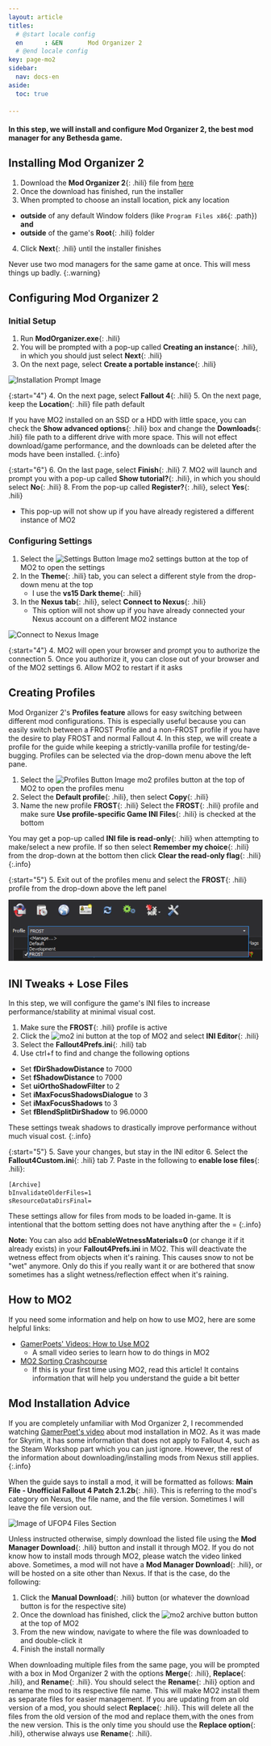 ```yaml
---
layout: article
titles:
  # @start locale config
  en      : &EN       Mod Organizer 2
  # @end locale config
key: page-mo2
sidebar:
  nav: docs-en
aside:
  toc: true

---
```




#### In this step, we will install and configure Mod Organizer 2, the best mod manager for any Bethesda game.

## Installing Mod Organizer 2
1. Download the **Mod Organizer 2**{: .hili} file from [here](https://www.nexusmods.com/skyrimspecialedition/mods/6194?tab=files)
2. Once the download has finished, run the installer
3. When prompted to choose an install location, pick any location 
  * **outside** of any default Window folders (like `Program Files x86`{: .path}) **and**
  * **outside** of the game's **Root**{: .hili} folder
4. Click **Next**{: .hili} until the installer finishes

Never use two mod managers for the same game at once. This will mess things up badly.
{:.warning}

## Configuring Mod Organizer 2

### Initial Setup

1. Run **ModOrganizer.exe**{: .hili}
2. You will be prompted with a pop-up called **Creating an instance**{: .hili}, in which you should just select **Next**{: .hili}
3. On the next page, select **Create a portable instance**{: .hili}

  ![Installation Prompt Image](https://themidnightride.github.io/img/MO2%20portable.png "Installation Prompt Image")

{:start="4"}
4. On the next page, select **Fallout 4**{: .hili}
5. On the next page, keep the **Location**{: .hili} file path default

If you have MO2 installed on an SSD or a HDD with little space, you can check the **Show advanced options**{: .hili} box and change the **Downloads**{: .hili} file path to a different drive with more space. This will not effect download/game performance, and the downloads can be deleted after the mods have been installed.
{:.info}

{:start="6"}
6. On the last page, select **Finish**{: .hili}
7. MO2 will launch and prompt you with a pop-up called **Show tutorial?**{: .hili}, in which you should select **No**{: .hili}
8. From the pop-up called **Register?**{: .hili}, select **Yes**{: .hili}
  - This pop-up will not show up if you have already registered a different instance of MO2


### Configuring Settings
1. Select the ![Settings Button Image](https://themidnightride.github.io/img/mo2%20settings.png "Settings Button Image") mo2 settings button at the top of MO2 to open the settings
2. In the **Theme**{: .hili} tab, you can select a different style from the drop-down menu at the top
    - I use the **vs15 Dark theme**{: .hili}
3. In the **Nexus tab**{: .hili}, select **Connect to Nexus**{: .hili}
    * This option will not show up if you have already connected your Nexus account on a different MO2 instance

  ![Connect to Nexus Image](https://themidnightride.github.io/img/mo2%20connect.png "Connect to Nexus Image")



{:start="4"}
4. MO2 will open your browser and prompt you to authorize the connection
5. Once you authorize it, you can close out of your browser and of the MO2 settings
6. Allow MO2 to restart if it asks

## Creating Profiles
Mod Organizer 2's **Profiles feature** allows for easy switching between different mod configurations. This is especially useful because you can easily switch between a FROST Profile and a non-FROST profile if you have the desire to play FROST and normal Fallout 4. In this step, we will create a profile for the guide while keeping a strictly-vanilla profile for testing/de-bugging. Profiles can be selected via the drop-down menu above the left pane. 


1. Select the ![Profiles Button Image](https://themidnightride.github.io/img/mo2%20profiles.png "Profiles Button Image") mo2 profiles button at the top of MO2 to open the profiles menu
2. Select the **Default profile**{: .hili}, then select **Copy**{: .hili}
3. Name the new profile **FROST**{: .hili}
Select the **FROST**{: .hili} profile and make sure **Use profile-specific Game INI Files**{: .hili} is checked at the bottom

You may get a pop-up called **INI file is read-only**{: .hili} when attempting to make/select a new profile. If so then select **Remember my choice**{: .hili} from the drop-down at the bottom then click **Clear the read-only flag**{: .hili}
{:.info}

{:start="5"}
5. Exit out of the profiles menu and select the **FROST**{: .hili} profile from the drop-down above the left panel

![mo2 profiles menu](./assets/images/mo2profiles.png "mo2 profiles menu")


## INI Tweaks + Lose Files
In this step, we will configure the game's INI files to increase performance/stability at minimal visual cost. 

1. Make sure the **FROST**{: .hili} profile is active
2. Click the ![mo2 ini button](https://themidnightride.github.io/img/mo2%20ini.png "mo2 ini button") at the top of MO2 and select **INI Editor**{: .hili}
3. Select the **Fallout4Prefs.ini**{: .hili} tab
4. Use ctrl+f to find and change the following options
  * Set **fDirShadowDistance** to 7000
  * Set **fShadowDistance** to 7000
  * Set **uiOrthoShadowFilter** to 2
  * Set **iMaxFocusShadowsDialogue** to 3
  * Set **iMaxFocusShadows** to 3
  * Set **fBlendSplitDirShadow** to 96.0000


These settings tweak shadows to drastically improve performance without much visual cost. 
{:.info}

{:start="5"}
5. Save your changes, but stay in the INI editor
6. Select the **Fallout4Custom.ini**{: .hili} tab
7. Paste in the following to **enable lose files**{: .hili}:
```
[Archive]
bInvalidateOlderFiles=1
sResourceDataDirsFinal=
```

These settings allow for files from mods to be loaded in-game. It is intentional that the bottom setting does not have anything after the =
{:.info}

**Note:** You can also add **bEnableWetnessMaterials=0** (or change it if it already exists) in your **Fallout4Prefs.ini** in MO2. This will deactivate the wetness effect from objects when it's raining. This causes snow to not be "wet" anymore. Only do this if you really want it or are bothered that snow sometimes has a slight wetness/reflection effect when it's raining.


## How to MO2 
If you need some information and help on how to use MO2, here are some helpful links:
* [GamerPoets' Videos: How to Use MO2](https://www.youtube.com/playlist?list=PLlN8weLk86Xh3ue76x2ibqtmMramwQmHB)
  * A small video series to learn how to do things in MO2
* [MO2 Sorting Crashcourse](https://github.com/sower-j/modding-guides/blob/main/mo2-sorting-crashcourse.md)
  * If this is your first time using MO2, read this article! It contains information that will help you understand the guide a bit better


## Mod Installation Advice
If you are completely unfamiliar with Mod Organizer 2, I recommended watching [GamerPoet's video](https://www.youtube.com/watch?v=7v0wWVuOagA) about mod installation in MO2. As it was made for Skyrim, it has some information that does not apply to Fallout 4, such as the Steam Workshop part which you can just ignore. However, the rest of the information about downloading/installing mods from Nexus still applies. 
{:.info}

When the guide says to install a mod, it will be formatted as follows: **Main File - Unofficial Fallout 4 Patch 2.1.2b**{: .hili}. This is referring to the mod's category on Nexus, the file name, and the file version. Sometimes I will leave the file version out.

![Image of UFOP4 Files Section](https://themidnightride.github.io/img/download%20example.png "Image of UFOP4 Files Section")

Unless instructed otherwise, simply download the listed file using the **Mod Manager Download**{: .hili} button and install it through MO2. If you do not know how to install mods through MO2, please watch the video linked above. Sometimes, a mod will not have a **Mod Manager Download**{: .hili}, or will be hosted on a site other than Nexus. If that is the case, do the following: 

1. Click the **Manual Download**{: .hili} button (or whatever the download button is for the respective site)
2. Once the download has finished, click the ![mo2 archive button](https://themidnightride.github.io/img/mo2%20archive.png) button at the top of MO2
3. From the new window, navigate to where the file was downloaded to and double-click it
4. Finish the install normally

When downloading multiple files from the same page, you will be prompted with a box in Mod Organizer 2 with the options **Merge**{: .hili}, **Replace**{: .hili}, and **Rename**{: .hili}. You should select the **Rename**{: .hili} option and rename the mod to its respective file name. This will make MO2 install them as separate files for easier management. If you are updating from an old version of a mod, you should select **Replace**{: .hili}. This will delete all the files from the old version of the mod and replace them,with the ones from the new version. This is the only time you should use the **Replace option**{: .hili}, otherwise always use **Rename**{: .hili}. 

